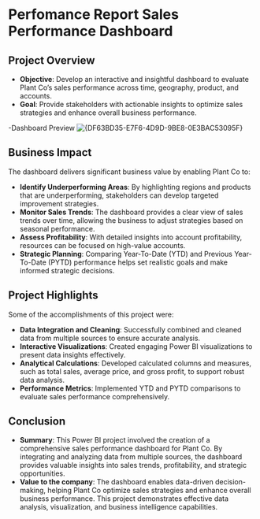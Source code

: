 # Perfomance Report Sales Performance Dashboard

## Project Overview
- **Objective**: Develop an interactive and insightful dashboard to evaluate Plant Co’s sales performance across time, geography, product, and accounts.
- **Goal**: Provide stakeholders with actionable insights to optimize sales strategies and enhance overall business performance.

-Dashboard Preview
![{DF63BD35-E7F6-4D9D-9BE8-0E3BAC53095F}](https://github.com/user-attachments/assets/84bef22e-50ca-4127-9f4b-4b5d8eb9dad5)

## Business Impact
The dashboard delivers significant business value by enabling Plant Co to:
- **Identify Underperforming Areas**: By highlighting regions and products that are underperforming, stakeholders can develop targeted improvement strategies.
- **Monitor Sales Trends**: The dashboard provides a clear view of sales trends over time, allowing the business to adjust strategies based on seasonal performance.
- **Assess Profitability**: With detailed insights into account profitability, resources can be focused on high-value accounts.
- **Strategic Planning**: Comparing Year-To-Date (YTD) and Previous Year-To-Date (PYTD) performance helps set realistic goals and make informed strategic decisions.

## Project Highlights
Some of the accomplishments of this project were:
- **Data Integration and Cleaning**: Successfully combined and cleaned data from multiple sources to ensure accurate analysis.
- **Interactive Visualizations**: Created engaging Power BI visualizations to present data insights effectively.
- **Analytical Calculations**: Developed calculated columns and measures, such as total sales, average price, and gross profit, to support robust data analysis.
- **Performance Metrics**: Implemented YTD and PYTD comparisons to evaluate sales performance comprehensively.

## Conclusion
- **Summary**: This Power BI project involved the creation of a comprehensive sales performance dashboard for Plant Co. By integrating and analyzing data from multiple sources, the dashboard provides valuable insights into sales trends, profitability, and strategic opportunities.
- **Value to the company**: The dashboard enables data-driven decision-making, helping Plant Co optimize sales strategies and enhance overall business performance. This project demonstrates effective data analysis, visualization, and business intelligence capabilities.
